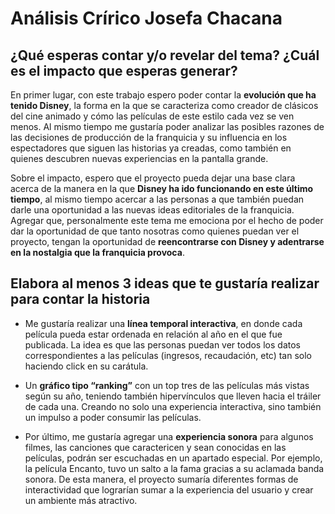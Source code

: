 # Análisis Crírico Josefa Chacana
## ¿Qué esperas contar y/o revelar del tema? ¿Cuál es el impacto que esperas generar? 
En primer lugar, con este trabajo espero poder contar la **evolución que ha tenido Disney**, la forma en la que se caracteriza como creador de clásicos del cine animado y cómo las películas de este estilo cada vez se ven menos. Al mismo tiempo me gustaría poder analizar las posibles razones de las decisiones de producción de la franquicia y su influencia en los espectadores que siguen las historias ya creadas, como también en quienes descubren nuevas experiencias en la pantalla grande. 

Sobre el impacto, espero que el proyecto pueda dejar una base clara acerca de la manera en la que **Disney ha ido funcionando en este último tiempo**, al mismo tiempo acercar a las personas a que también puedan darle una oportunidad a las nuevas ideas editoriales de la franquicia. Agregar que, personalmente este tema me emociona por el hecho de poder dar la oportunidad de que tanto nosotras como quienes puedan ver el proyecto, tengan la oportunidad de **reencontrarse con Disney y adentrarse en la nostalgia que la franquicia provoca**. 

## Elabora al menos 3 ideas que te gustaría realizar para contar la historia 

- Me gustaría realizar una **línea temporal interactiva**, en donde cada película pueda estar ordenada en relación al año en el que fue publicada. La idea es que las personas puedan ver todos los datos correspondientes a las películas (ingresos, recaudación, etc) tan solo haciendo click en su carátula.

- Un **gráfico tipo “ranking”** con un top tres de las películas más vistas según su año, teniendo también hipervínculos que lleven hacia el tráiler de cada una. Creando no solo una experiencia interactiva, sino también un impulso a poder consumir las películas. 

- Por último, me gustaría agregar una **experiencia sonora** para algunos filmes, las canciones que caractericen y sean conocidas en las películas, podrán ser escuchadas en un apartado especial. Por ejemplo, la película Encanto, tuvo un salto a la fama gracias a su aclamada banda sonora. De esta manera, el proyecto sumaría diferentes formas de interactividad que lograrían sumar a la experiencia del usuario y crear un ambiente más atractivo.
